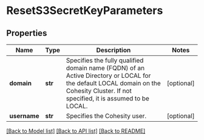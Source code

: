 # ResetS3SecretKeyParameters

## Properties
Name | Type | Description | Notes
------------ | ------------- | ------------- | -------------
**domain** | **str** | Specifies the fully qualified domain name (FQDN) of an Active Directory or LOCAL for the default LOCAL domain on the Cohesity Cluster. If not specified, it is assumed to be LOCAL. | [optional] 
**username** | **str** | Specifies the Cohesity user. | [optional] 

[[Back to Model list]](../README.md#documentation-for-models) [[Back to API list]](../README.md#documentation-for-api-endpoints) [[Back to README]](../README.md)



